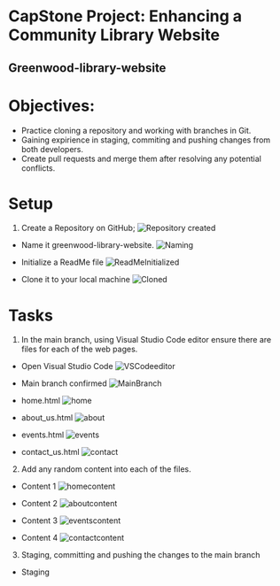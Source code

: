 # CapStone Project: Enhancing a Community Library Website
## Greenwood-library-website

# Objectives:

* Practice cloning a repository and working with branches in Git.
* Gaining expirience in staging, commiting and pushing changes from both developers.
* Create pull requests and merge them after resolving any potential conflicts.

# Setup

1. Create a Repository on GitHub;
![Repository created](./img/Repository%20for%20library.png)

* Name it greenwood-library-website.
![Naming](./img/Name%20of%20libraries.png)

* Initialize a ReadMe file
![ReadMeInitialized](./img/ReadMe%20initialized.png)

* Clone it to your local machine
![Cloned](./img/cloned%20for%20the%20library.png)

# Tasks

1. In the main branch, using Visual Studio Code editor ensure there are files for each of the web pages.

* Open Visual Studio Code
![VSCodeeditor](./img/VS%20CODE%20Initiated.png)

* Main branch confirmed
![MainBranch](./img/Main%20branch%20confirmed.png)

* home.html
![home](./img/File%20for%20home%20created.png)

* about_us.html
![about](./img/File%20for%20about%20created.png)

* events.html
![events](./img/File%20for%20events%20created.png)

* contact_us.html
![contact](./img/File%20for%20contact%20created.png)

2. Add any random content into each of the files.

* Content 1
![homecontent](./img/Home%20content.png)

* Content 2
![aboutcontent](./img/About%20content.png)

* Content 3
![eventscontent](./img/Event%20content.png)

* Content 4
![contactcontent](./img/Contact_us%20content.png)

3. Staging, committing and pushing the changes to the main branch

* Staging
